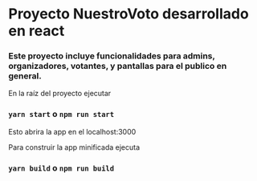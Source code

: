 # Proyecto NuestroVoto desarrollado en react
### Este proyecto incluye funcionalidades para admins, organizadores, votantes, y pantallas para el publico en general.

En la raíz del proyecto ejecutar
### `yarn start` o `npm run start` 

Esto abrira la app en el localhost:3000

Para construir la app minificada ejecuta 

### `yarn build` o `npm run build`

